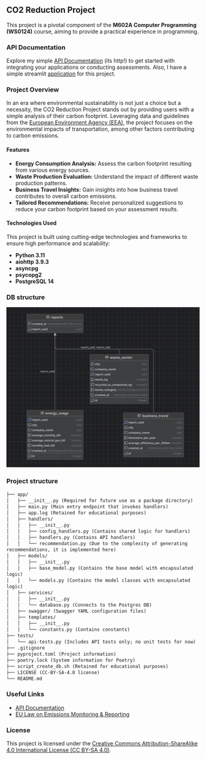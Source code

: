 ## CO2 Reduction Project 

This project is a pivotal component of the **M602A Computer Programming (WS0124)** course, aiming to provide a practical experience in programming.

### API Documentation

Explore my simple [API Documentation](http://64.226.89.177/api/doc#/) (its http!)
to get started with integrating your applications or conducting assessments. 
Also, I have a simple streamlit [application](https://ui-co2-sruhci6zpqfzajsimqkbpg.streamlit.app) for this project.


### Project Overview

In an era where environmental sustainability is not just a choice but a necessity, the CO2 Reduction Project stands out by providing users with a simple analysis of their carbon footprint. Leveraging data and guidelines from the [European Environment Agency (EEA)](https://www.eea.europa.eu/), the project focuses on the environmental impacts of transportation, among other factors contributing to carbon emissions.

#### Features

- **Energy Consumption Analysis:** Assess the carbon footprint resulting from various energy sources.
- **Waste Production Evaluation:** Understand the impact of different waste production patterns.
- **Business Travel Insights:** Gain insights into how business travel contributes to overall carbon emissions.
- **Tailored Recommendations:** Receive personalized suggestions to reduce your carbon footprint based on your assessment results.

#### Technologies Used

This project is built using cutting-edge technologies and frameworks to ensure high performance and scalability:

- **Python 3.11** 
- **aiohttp 3.9.3** 
- **asyncpg** 
- **psycopg2** 
- **PostgreSQL 14**

### DB structure

![DB_structure Text](./pic1.png)


### Project structure

```
├── app/
│   ├── __init__.py (Required for future use as a package directory)
│   ├── main.py (Main entry endpoint that invokes handlers)
│   ├── app.log (Retained for educational purposes)
│   ├── handlers/
│   │   ├── __init__.py
│   │   ├── config_handlers.py (Contains shared logic for handlers)
│   │   ├── handlers.py (Contains API handlers)
│   │   └── recommendation.py (Due to the complexity of generating recommendations, it is implemented here)
│   ├── models/
│   │   ├── __init__.py
│   │   ├── base_model.py (Contains the base model with encapsulated logic)
│   │   └── models.py (Contains the model classes with encapsulated logic)
│   ├── services/
│   │   ├── __init__.py
│   │   └── database.py (Connects to the Postgres DB)
│   ├── swagger/ (Swagger YAML configuration files)
│   ├── templates/
│   │   ├── __init__.py
│   │   └── constants.py (Contains constants)
├── tests/
│   └── api-tests.py (Includes API tests only; no unit tests for now)
├── .gitignore
├── pyproject.toml (Project information)
├── poetry.lock (System information for Poetry)
├── script_create_db.sh (Retained for educational purposes)
├── LICENSE (CC-BY-SA-4.0 license)
└── README.md
```

### Useful Links

- [API Documentation](http://64.226.89.177/api/doc#/)
- [EU Law on Emissions Monitoring & Reporting](https://eur-lex.europa.eu/legal-content/EN/TXT/?uri=CELEX:32013R0601)

### License

This project is licensed under the [Creative Commons Attribution-ShareAlike 4.0 International License (CC BY-SA 4.0)](https://creativecommons.org/licenses/by-sa/4.0/).

